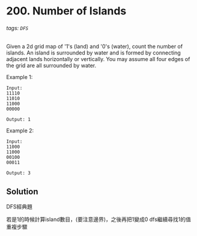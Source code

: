 # 200. Number of Islands
###### tags: `DFS`

Given a 2d grid map of '1's (land) and '0's (water), count the number of islands. An island is surrounded by water and is formed by connecting adjacent lands horizontally or vertically. You may assume all four edges of the grid are all surrounded by water.

Example 1:
```
Input:
11110
11010
11000
00000

Output: 1
```
Example 2:
```
Input:
11000
11000
00100
00011

Output: 3
```

## Solution

DFS經典題

若是1的時候計算island數目，(要注意邊界)，之後再把1變成0
dfs繼續尋找1的值重複步驟

